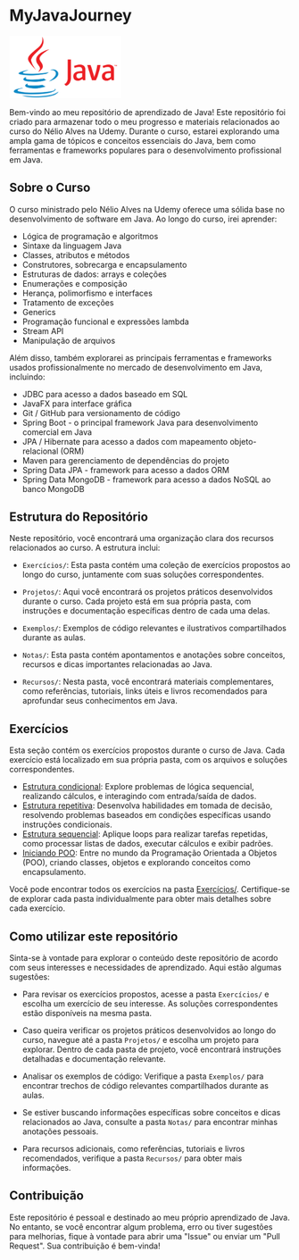 # MyJavaJourney


<img src="imgs/Java-logo.png" width="200" alt="Logo do Java">

Bem-vindo ao meu repositório de aprendizado de Java! Este repositório foi criado para armazenar todo o meu progresso e materiais relacionados ao curso do Nélio Alves na Udemy. Durante o curso, estarei explorando uma ampla gama de tópicos e conceitos essenciais do Java, bem como ferramentas e frameworks populares para o desenvolvimento profissional em Java.

## Sobre o Curso
O curso ministrado pelo Nélio Alves na Udemy oferece uma sólida base no desenvolvimento de software em Java. Ao longo do curso, irei aprender:
- Lógica de programação e algoritmos
- Sintaxe da linguagem Java
- Classes, atributos e métodos
- Construtores, sobrecarga e encapsulamento
- Estruturas de dados: arrays e coleções
- Enumerações e composição
- Herança, polimorfismo e interfaces
- Tratamento de exceções
- Generics
- Programação funcional e expressões lambda
- Stream API
- Manipulação de arquivos
  
Além disso, também explorarei as principais ferramentas e frameworks usados profissionalmente no mercado de desenvolvimento em Java, incluindo:

- JDBC para acesso a dados baseado em SQL
- JavaFX para interface gráfica
- Git / GitHub para versionamento de código
- Spring Boot - o principal framework Java para desenvolvimento comercial em Java
- JPA / Hibernate para acesso a dados com mapeamento objeto-relacional (ORM)
- Maven para gerenciamento de dependências do projeto
- Spring Data JPA - framework para acesso a dados ORM
- Spring Data MongoDB - framework para acesso a dados NoSQL ao banco MongoDB


## Estrutura do Repositório

Neste repositório, você encontrará uma organização clara dos recursos relacionados ao curso. A estrutura inclui:

- `Exercícios/`: Esta pasta contém uma coleção de exercícios propostos ao longo do curso, juntamente com suas soluções correspondentes.

- `Projetos/`: Aqui você encontrará os projetos práticos desenvolvidos durante o curso. Cada projeto está em sua própria pasta, com instruções e documentação específicas dentro de cada uma delas.

- `Exemplos/`: Exemplos de código relevantes e ilustrativos compartilhados durante as aulas.

- `Notas/`: Esta pasta contém apontamentos e anotações sobre conceitos, recursos e dicas importantes relacionadas ao Java.

- `Recursos/`: Nesta pasta, você encontrará materiais complementares, como referências, tutoriais, links úteis e livros recomendados para aprofundar seus conhecimentos em Java.

## Exercícios

Esta seção contém os exercícios propostos durante o curso de Java. Cada exercício está localizado em sua própria pasta, com os arquivos e soluções correspondentes.

- [Estrutura condicional](Exercícios/Estrutura%20condicional/README.md): Explore problemas de lógica sequencial, realizando cálculos, e interagindo com entrada/saída de dados. 
- [Estrutura repetitiva](Exercícios/Estrutura%20repetitiva/README.md):  Desenvolva habilidades em tomada de decisão, resolvendo problemas baseados em condições específicas usando instruções condicionais.
- [Estrutura sequencial](Exercícios/Estrutura%20sequencial/README.md): Aplique loops para realizar tarefas repetidas, como processar listas de dados, executar cálculos e exibir padrões.
- [Iniciando POO](Exercícios/Iniciando%20POO/README.md):  Entre no mundo da Programação Orientada a Objetos (POO), criando classes, objetos e explorando conceitos como encapsulamento.

Você pode encontrar todos os exercícios na pasta [Exercícios/](Exercícios/). Certifique-se de explorar cada pasta individualmente para obter mais detalhes sobre cada exercício.


## Como utilizar este repositório

Sinta-se à vontade para explorar o conteúdo deste repositório de acordo com seus interesses e necessidades de aprendizado. Aqui estão algumas sugestões:

- Para revisar os exercícios propostos, acesse a pasta `Exercícios/` e escolha um exercício de seu interesse. As soluções correspondentes estão disponíveis na mesma pasta.

- Caso queira verificar os projetos práticos desenvolvidos ao longo do curso, navegue até a pasta `Projetos/` e escolha um projeto para explorar. Dentro de cada pasta de projeto, você encontrará instruções detalhadas e documentação relevante.

- Analisar os exemplos de código: Verifique a pasta `Exemplos/` para encontrar trechos de código relevantes compartilhados durante as aulas.

- Se estiver buscando informações específicas sobre conceitos e dicas relacionados ao Java, consulte a pasta `Notas/` para encontrar minhas anotações pessoais.

- Para recursos adicionais, como referências, tutoriais e livros recomendados, verifique a pasta `Recursos/` para obter mais informações.

## Contribuição

Este repositório é pessoal e destinado ao meu próprio aprendizado de Java. No entanto, se você encontrar algum problema, erro ou tiver sugestões para melhorias, fique à vontade para abrir uma "Issue" ou enviar um "Pull Request". Sua contribuição é bem-vinda!

